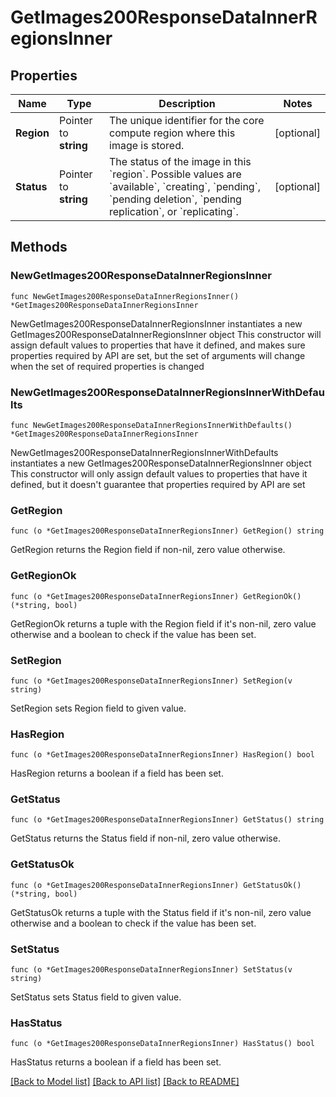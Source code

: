 # GetImages200ResponseDataInnerRegionsInner

## Properties

Name | Type | Description | Notes
------------ | ------------- | ------------- | -------------
**Region** | Pointer to **string** | The unique identifier for the core compute region where this image is stored. | [optional] 
**Status** | Pointer to **string** | The status of the image in this &#x60;region&#x60;. Possible values are &#x60;available&#x60;, &#x60;creating&#x60;, &#x60;pending&#x60;, &#x60;pending deletion&#x60;, &#x60;pending replication&#x60;, or &#x60;replicating&#x60;. | [optional] 

## Methods

### NewGetImages200ResponseDataInnerRegionsInner

`func NewGetImages200ResponseDataInnerRegionsInner() *GetImages200ResponseDataInnerRegionsInner`

NewGetImages200ResponseDataInnerRegionsInner instantiates a new GetImages200ResponseDataInnerRegionsInner object
This constructor will assign default values to properties that have it defined,
and makes sure properties required by API are set, but the set of arguments
will change when the set of required properties is changed

### NewGetImages200ResponseDataInnerRegionsInnerWithDefaults

`func NewGetImages200ResponseDataInnerRegionsInnerWithDefaults() *GetImages200ResponseDataInnerRegionsInner`

NewGetImages200ResponseDataInnerRegionsInnerWithDefaults instantiates a new GetImages200ResponseDataInnerRegionsInner object
This constructor will only assign default values to properties that have it defined,
but it doesn't guarantee that properties required by API are set

### GetRegion

`func (o *GetImages200ResponseDataInnerRegionsInner) GetRegion() string`

GetRegion returns the Region field if non-nil, zero value otherwise.

### GetRegionOk

`func (o *GetImages200ResponseDataInnerRegionsInner) GetRegionOk() (*string, bool)`

GetRegionOk returns a tuple with the Region field if it's non-nil, zero value otherwise
and a boolean to check if the value has been set.

### SetRegion

`func (o *GetImages200ResponseDataInnerRegionsInner) SetRegion(v string)`

SetRegion sets Region field to given value.

### HasRegion

`func (o *GetImages200ResponseDataInnerRegionsInner) HasRegion() bool`

HasRegion returns a boolean if a field has been set.

### GetStatus

`func (o *GetImages200ResponseDataInnerRegionsInner) GetStatus() string`

GetStatus returns the Status field if non-nil, zero value otherwise.

### GetStatusOk

`func (o *GetImages200ResponseDataInnerRegionsInner) GetStatusOk() (*string, bool)`

GetStatusOk returns a tuple with the Status field if it's non-nil, zero value otherwise
and a boolean to check if the value has been set.

### SetStatus

`func (o *GetImages200ResponseDataInnerRegionsInner) SetStatus(v string)`

SetStatus sets Status field to given value.

### HasStatus

`func (o *GetImages200ResponseDataInnerRegionsInner) HasStatus() bool`

HasStatus returns a boolean if a field has been set.


[[Back to Model list]](../README.md#documentation-for-models) [[Back to API list]](../README.md#documentation-for-api-endpoints) [[Back to README]](../README.md)


